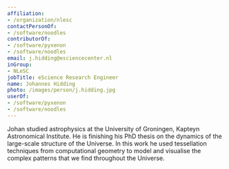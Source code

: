 ```yaml
---
affiliation:
- /organization/nlesc
contactPersonOf:
- /software/noodles
contributorOf:
- /software/pyxenon
- /software/noodles
email: j.hidding@esciencecenter.nl
inGroup:
- NLeSC
jobTitle: eScience Research Engineer
name: Johannes Hidding
photo: /images/person/j.hidding.jpg
userOf:
- /software/pyxenon
- /software/noodles
---
```

Johan studied astrophysics at the University of Groningen, Kapteyn Astronomical Institute. He is finishing his PhD thesis on the dynamics of the large-scale structure of the Universe. In this work he used tessellation techniques from computational geometry to model and visualise the complex patterns that we find throughout the Universe.
